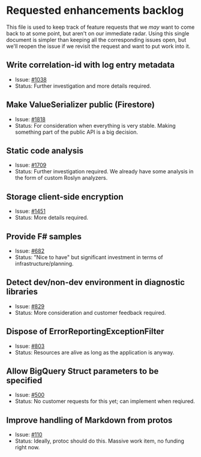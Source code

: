 # Requested enhancements backlog

This file is used to keep track of feature requests that we *may*
want to come back to at some point, but aren't on our immediate
radar. Using this single document is simpler than keeping all the
corresponding issues open, but we'll reopen the issue if we revisit
the request and want to put work into it.


## Write correlation-id with log entry metadata

- Issue: [#1038](https://github.com/GoogleCloudPlatform/google-cloud-dotnet/issues/1038)
- Status: Further investigation and more details required.

## Make ValueSerializer public (Firestore)

- Issue: [#1818](https://github.com/GoogleCloudPlatform/google-cloud-dotnet/issues/1709)
- Status: For consideration when everything is very stable. Making
  something part of the public API is a big decision.

## Static code analysis

- Issue: [#1709](https://github.com/GoogleCloudPlatform/google-cloud-dotnet/issues/1709)
- Status: Further investigation required. We already have
  some analysis in the form of custom Roslyn analyzers.
  
## Storage client-side encryption

- Issue: [#1451](https://github.com/GoogleCloudPlatform/google-cloud-dotnet/issues/1451)
- Status: More details required.
  
## Provide F# samples

- Issue: [#682](https://github.com/GoogleCloudPlatform/google-cloud-dotnet/issues/682)
- Status: "Nice to have" but significant investment in terms of
  infrastructure/planning.

## Detect dev/non-dev environment in diagnostic libraries

- Issue: [#829](https://github.com/GoogleCloudPlatform/google-cloud-dotnet/issues/829)
- Status: More consideration and customer feedback required.

## Dispose of ErrorReportingExceptionFilter

- Issue: [#803](https://github.com/GoogleCloudPlatform/google-cloud-dotnet/issues/803)
- Status: Resources are alive as long as the application is anyway.

## Allow BigQuery Struct parameters to be specified

- Issue: [#500](https://github.com/GoogleCloudPlatform/google-cloud-dotnet/issues/500)
- Status: No customer requests for this yet; can implement when
  reqiured.

## Improve handling of Markdown from protos

- Issue: [#110](https://github.com/GoogleCloudPlatform/google-cloud-dotnet/issues/110)
- Status: Ideally, protoc should do this. Massive work item, no
  funding right now.
